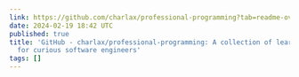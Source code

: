 ```yaml
---
link: https://github.com/charlax/professional-programming?tab=readme-ov-file#writing-communication-blogging
date: 2024-02-19 18:42 UTC
published: true
title: 'GitHub - charlax/professional-programming: A collection of learning resources
  for curious software engineers'
tags: []
---
```



